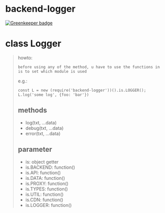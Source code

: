 # backend-logger

[![Greenkeeper badge](https://badges.greenkeeper.io/vpapp-team/backend-logger.svg)](https://greenkeeper.io/)

# class Logger
> howto:
> ```
> before using any of the method, u have to use the functions in is to set which module is used
> ```
> e.g.:
> ```
> const L = new (require('backend-logger'))().is.LOGGER();
> L.log('some log', {foo: 'bar'})
> ```
>
> ## methods
> * log(txt, ...data)
> * debug(txt, ...data)
> * error(txt, ...data)
>
> ## parameter
> * is: object getter
> * is.BACKEND: function()
> * is.API: function()
> * is.DATA: function()
> * is.PROXY: function()
> * is.TYPES: function()
> * is.UTIL: function()
> * is.CDN: function()
> * is.LOGGER: function()
